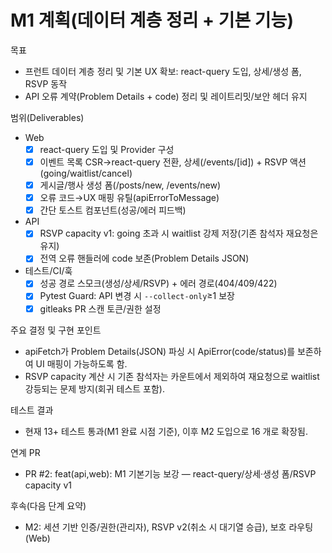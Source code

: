 # M1 계획(데이터 계층 정리 + 기본 기능)

목표
- 프런트 데이터 계층 정리 및 기본 UX 확보: react-query 도입, 상세/생성 폼, RSVP 동작
- API 오류 계약(Problem Details + code) 정리 및 레이트리밋/보안 헤더 유지

범위(Deliverables)
- Web
  - [x] react-query 도입 및 Provider 구성
  - [x] 이벤트 목록 CSR→react-query 전환, 상세(/events/[id]) + RSVP 액션(going/waitlist/cancel)
  - [x] 게시글/행사 생성 폼(/posts/new, /events/new)
  - [x] 오류 코드→UX 매핑 유틸(apiErrorToMessage)
  - [x] 간단 토스트 컴포넌트(성공/에러 피드백)
- API
  - [x] RSVP capacity v1: going 초과 시 waitlist 강제 저장(기존 참석자 재요청은 유지)
  - [x] 전역 오류 핸들러에 code 보존(Problem Details JSON)
- 테스트/CI/훅
  - [x] 성공 경로 스모크(생성/상세/RSVP) + 에러 경로(404/409/422)
  - [x] Pytest Guard: API 변경 시 `--collect-only`≥1 보장
  - [x] gitleaks PR 스캔 토큰/권한 설정

주요 결정 및 구현 포인트
- apiFetch가 Problem Details(JSON) 파싱 시 ApiError(code/status)를 보존하여 UI 매핑이 가능하도록 함.
- RSVP capacity 계산 시 기존 참석자는 카운트에서 제외하여 재요청으로 waitlist 강등되는 문제 방지(회귀 테스트 포함).

테스트 결과
- 현재 13+ 테스트 통과(M1 완료 시점 기준), 이후 M2 도입으로 16 개로 확장됨.

연계 PR
- PR #2: feat(api,web): M1 기본기능 보강 — react-query/상세·생성 폼/RSVP capacity v1

후속(다음 단계 요약)
- M2: 세션 기반 인증/권한(관리자), RSVP v2(취소 시 대기열 승급), 보호 라우팅(Web)

